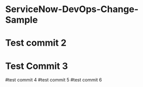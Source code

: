 # ServiceNow-DevOps-Change-Sample
# Test commit 2
# Test Commit 3 
#test commit 4
#test commit 5
#test commit 6

